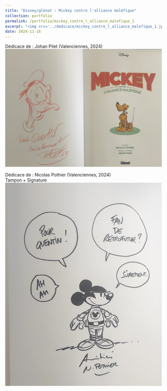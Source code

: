 ```yaml
---
title: "Disney/glénat : Mickey contre l'alliance maléfique"
collection: portfolio
permalink: /portfolio/mickey_contre_l_alliance_malefique_1
excerpt: "<img src='../dedicace/mickey_contre_l_alliance_malefique_1.jpg'>"
date: 2024-11-16
---
```


Dédicace de : Johan Pilet (Valenciennes, 2024)
<img src='../dedicace/mickey_contre_l_alliance_malefique_1.jpg'>

Dédicace de : Nicolas Pothier (Valenciennes, 2024)<br>Tampon + Signature
<img src='../dedicace/mickey_contre_l_alliance_malefique_2.jpg'>